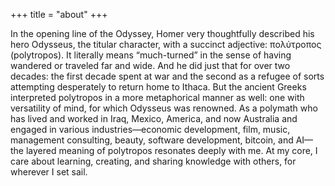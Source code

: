 +++
title = "about"
+++

In the opening line of the Odyssey, Homer very thoughtfully described his hero Odysseus, the titular character, with a succinct adjective: πολύτροπος (polytropos).  It literally means “much-turned” in the sense of having wandered or traveled far and wide. And he did just that for over two decades: the first decade spent at war and the second as a refugee of sorts attempting desperately to return home to Ithaca. But the ancient Greeks interpreted polytropos in a more metaphorical manner as well: one with versatility of mind, for which Odysseus was renowned. As a polymath who has lived and worked in Iraq, Mexico, America, and now Australia and engaged in various industries—economic development, film, music, management consulting, beauty, software development, bitcoin, and AI—the layered meaning of polytropos resonates deeply with me. At my core, I care about learning, creating, and sharing knowledge with others, for wherever I set sail.